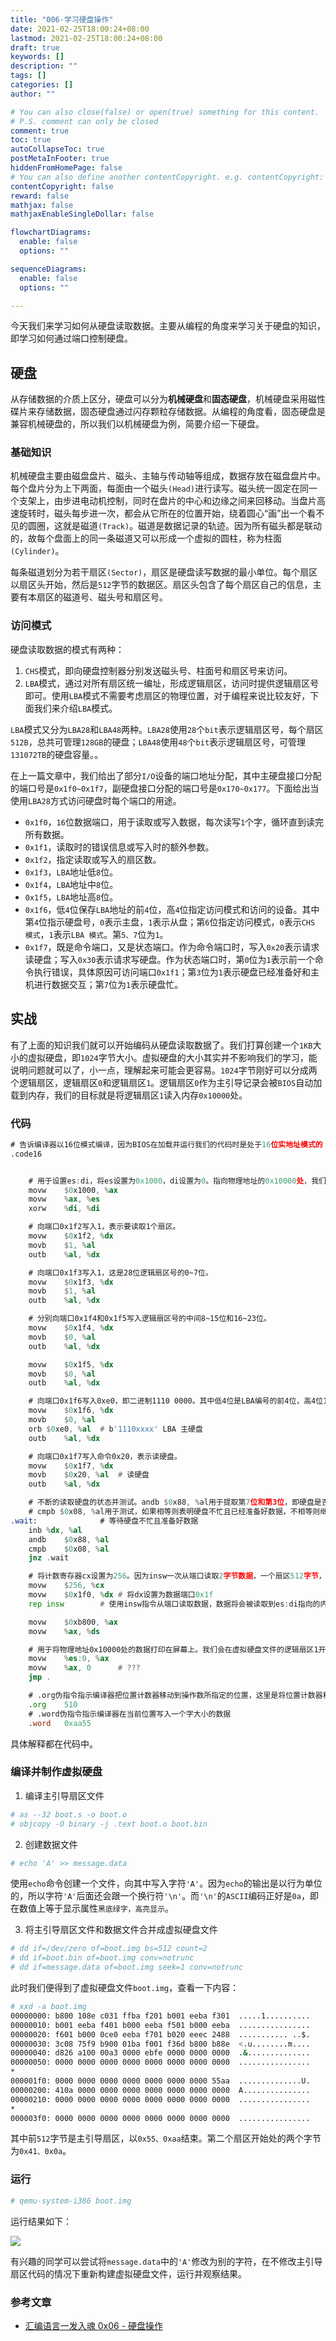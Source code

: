 ```yaml
---
title: "006-学习硬盘操作"
date: 2021-02-25T18:00:24+08:00
lastmod: 2021-02-25T18:00:24+08:00
draft: true
keywords: []
description: ""
tags: []
categories: []
author: ""

# You can also close(false) or open(true) something for this content.
# P.S. comment can only be closed
comment: true
toc: true
autoCollapseToc: true
postMetaInFooter: true
hiddenFromHomePage: false
# You can also define another contentCopyright. e.g. contentCopyright: "This is another copyright."
contentCopyright: false
reward: false
mathjax: false
mathjaxEnableSingleDollar: false

flowchartDiagrams:
  enable: false
  options: ""

sequenceDiagrams: 
  enable: false
  options: ""

---
```

今天我们来学习如何从硬盘读取数据。主要从编程的角度来学习关于硬盘的知识，即学习如何通过端口控制硬盘。

<!--more-->

## 硬盘

从存储数据的介质上区分，硬盘可以分为**机械硬盘**和**固态硬盘**，机械硬盘采用磁性碟片来存储数据，固态硬盘通过闪存颗粒存储数据。从编程的角度看，固态硬盘是兼容机械硬盘的，所以我们以机械硬盘为例，简要介绍一下硬盘。

### 基础知识

机械硬盘主要由磁盘盘片、磁头、主轴与传动轴等组成，数据存放在磁盘盘片中。每个盘片分为上下两面，每面由一个磁头`(Head)`进行读写。磁头统一固定在同一个支架上，由步进电动机控制，同时在盘片的中心和边缘之间来回移动。当盘片高速旋转时，磁头每步进一次，都会从它所在的位置开始，绕着圆心“画”出一个看不见的圆圈，这就是磁道`(Track)`。磁道是数据记录的轨迹。因为所有磁头都是联动的，故每个盘面上的同一条磁道又可以形成一个虚拟的圆柱，称为柱面`(Cylinder)`。

每条磁道划分为若干扇区`(Sector)`，扇区是硬盘读写数据的最小单位。每个扇区以扇区头开始，然后是`512`字节的数据区。扇区头包含了每个扇区自己的信息，主要有本扇区的磁道号、磁头号和扇区号。

### 访问模式

硬盘读取数据的模式有两种：

1. `CHS`模式，即向硬盘控制器分别发送磁头号、柱面号和扇区号来访问。
2. `LBA`模式，通过对所有扇区统一编址，形成逻辑扇区，访问时提供逻辑扇区号即可。使用`LBA`模式不需要考虑扇区的物理位置，对于编程来说比较友好，下面我们来介绍`LBA`模式。

`LBA`模式又分为`LBA28`和`LBA48`两种。`LBA28`使用`28`个`bit`表示逻辑扇区号，每个扇区`512B`，总共可管理`128GB`的硬盘；`LBA48`使用`48`个`bit`表示逻辑扇区号，可管理`131072TB`的硬盘容量。。

在上一篇文章中，我们给出了部分`I/O`设备的端口地址分配，其中主硬盘接口分配的端口号是`0x1f0~0x1f7`，副硬盘接口分配的端口号是`0x170~0x177`。下面给出当使用`LBA28`方式访问硬盘时每个端口的用途。

- `0x1f0`，`16`位数据端口，用于读取或写入数据，每次读写`1`个字，循环直到读完所有数据。
- `0x1f1`，读取时的错误信息或写入时的额外参数。
- `0x1f2`，指定读取或写入的扇区数。
- `0x1f3`，`LBA`地址低`8`位。
- `0x1f4`，`LBA`地址中`8`位。
- `0x1f5`，`LBA`地址高`8`位。
- `0x1f6`，低`4`位保存`LBA`地址的前`4`位，高`4`位指定访问模式和访问的设备。其中第`4`位指示硬盘号，`0`表示主盘，`1`表示从盘；第`6`位指定访问模式，`0`表示`CHS 模式`，`1`表示`LBA 模式`。第`5、7`位为`1`。
- `0x1f7`，既是命令端口，又是状态端口。作为命令端口时，写入`0x20`表示请求读硬盘；写入`0x30`表示请求写硬盘。作为状态端口时，第`0`位为`1`表示前一个命令执行错误，具体原因可访问端口`0x1f1`；第`3`位为`1`表示硬盘已经准备好和主机进行数据交互；第`7`位为`1`表示硬盘忙。

## 实战

有了上面的知识我们就可以开始编码从硬盘读取数据了。我们打算创建一个`1KB`大小的虚拟硬盘，即`1024`字节大小。虚拟硬盘的大小其实并不影响我们的学习，能说明问题就可以了，小一点，理解起来可能会更容易。`1024`字节刚好可以分成两个逻辑扇区，逻辑扇区`0`和逻辑扇区`1`。逻辑扇区`0`作为主引导记录会被`BIOS`自动加载到内存，我们的目标就是将逻辑扇区`1`读入内存`0x10000`处。

### 代码

```asm
# 告诉编译器以16位模式编译，因为BIOS在加载并运行我们的代码时是处于16位实地址模式的
.code16


	# 用于设置es:di，将es设置为0x1000，di设置为0。指向物理地址的0x10000处，我们的数据将加载到这里
	movw	$0x1000, %ax
	movw	%ax, %es
	xorw	%di, %di

	# 向端口0x1f2写入1，表示要读取1个扇区。
	movw	$0x1f2, %dx
	movb	$1, %al
	outb	%al, %dx

	# 向端口0x1f3写入1，这是28位逻辑扇区号的0~7位。
	movw	$0x1f3, %dx
	movb	$1, %al
	outb	%al, %dx

	# 分别向端口0x1f4和0x1f5写入逻辑扇区号的中间8~15位和16~23位。
	movw	$0x1f4, %dx
	movb	$0, %al
	outb	%al, %dx

	movw	$0x1f5, %dx
	movb	$0, %al
	outb	%al, %dx

	# 向端口0x1f6写入0xe0，即二进制1110 0000。其中低4位是LBA编号的前4位，高4位1110表示以LBA 模式访问主硬盘。
	movw	$0x1f6, %dx
	movb	$0, %al
	orb	$0xe0, %al	# b'1110xxxx' LBA 主硬盘
	outb	%al, %dx

	# 向端口0x1f7写入命令0x20，表示读硬盘。
	movw	$0x1f7, %dx
	movb	$0x20, %al	# 读硬盘
	outb	%al, %dx

	# 不断的读取硬盘的状态并测试。andb $0x88, %al用于提取第7位和第3位，即硬盘是否忙，数据是否准备好。
	# cmpb $0x08, %al用于测试，如果相等则表明硬盘不忙且已经准备好数据，不相等则继续测试。
.wait:				# 等待硬盘不忙且准备好数据
	inb	%dx, %al
	andb	$0x88, %al
	cmpb	$0x08, %al
	jnz	.wait

	# 将计数寄存器cx设置为256。因为insw一次从端口读取2字节数据，一个扇区512字节，需要读取256次。
	movw	$256, %cx
	movw	$0x1f0, %dx	# 将dx设置为数据端口0x1f
	rep	insw		# 使用insw指令从端口读取数据，数据将会被读取到es:di指向的内存单元。配合rep前缀便可以实现批量操作。

	movw	$0xb800, %ax
	movw	%ax, %ds

	# 用于将物理地址0x10000处的数据打印在屏幕上。我们会在虚拟硬盘文件的逻辑扇区1开始处放置一个字符'A'，所以屏幕此时会打印出字符'A'。
	movw	%es:0, %ax
	movw	%ax, 0		# ???
	jmp	.

	# .org伪指令指示编译器把位置计数器移动到操作数所指定的位置，这里是将位置计数器移动到510处
	.org	510
	# .word伪指令指示编译器在当前位置写入一个字大小的数据
	.word	0xaa55
```

具体解释都在代码中。


### 编译并制作虚拟硬盘

1. 编译主引导扇区文件

```bash
# as --32 boot.s -o boot.o
# objcopy -O binary -j .text boot.o boot.bin
```

2. 创建数据文件

```bash
# echo 'A' >> message.data
```

使用`echo`命令创建一个文件，向其中写入字符`'A'`。因为`echo`的输出是以行为单位的，所以字符`'A'`后面还会跟一个换行符`'\n'`。而`'\n'`的`ASCII`编码正好是`0a`，即在数值上等于显示属性`黑底绿字，高亮显示`。

3. 将主引导扇区文件和数据文件合并成虚拟硬盘文件

```bash
# dd if=/dev/zero of=boot.img bs=512 count=2
# dd if=boot.bin of=boot.img conv=notrunc
# dd if=message.data of=boot.img seek=1 conv=notrunc
```

此时我们便得到了虚拟硬盘文件`boot.img`，查看一下内容：

```bash
# xxd -a boot.img 
00000000: b800 108e c031 ffba f201 b001 eeba f301  .....1..........
00000010: b001 eeba f401 b000 eeba f501 b000 eeba  ................
00000020: f601 b000 0ce0 eeba f701 b020 eeec 2488  ........... ..$.
00000030: 3c08 75f9 b900 01ba f001 f36d b800 b88e  <.u........m....
00000040: d826 a100 00a3 0000 ebfe 0000 0000 0000  .&..............
00000050: 0000 0000 0000 0000 0000 0000 0000 0000  ................
*
000001f0: 0000 0000 0000 0000 0000 0000 0000 55aa  ..............U.
00000200: 410a 0000 0000 0000 0000 0000 0000 0000  A...............
00000210: 0000 0000 0000 0000 0000 0000 0000 0000  ................
*
000003f0: 0000 0000 0000 0000 0000 0000 0000 0000  ................
```

其中前`512`字节是主引导扇区，以`0x55、0xaa`结束。第二个扇区开始处的两个字节为`0x41、0x0a`。

### 运行

```bash
# qemu-system-i386 boot.img
```

运行结果如下：

![](./disk_char_A.png)

有兴趣的同学可以尝试将`message.data`中的`'A'`修改为别的字符，在不修改主引导扇区代码的情况下重新构建虚拟硬盘文件，运行并观察结果。

### 参考文章

* [汇编语言一发入魂 0x06 - 硬盘操作](https://kviccn.github.io/posts/2020/03/%E6%B1%87%E7%BC%96%E8%AF%AD%E8%A8%80%E4%B8%80%E5%8F%91%E5%85%A5%E9%AD%82-0x06-%E7%A1%AC%E7%9B%98%E6%93%8D%E4%BD%9C/)

